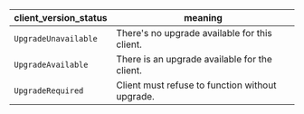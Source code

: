 client_version_status | meaning
--------------------- | -----------------------------------------------
`UpgradeUnavailable`  | There's no upgrade available for this client.
`UpgradeAvailable`    | There is an upgrade available for the client.
`UpgradeRequired`     | Client must refuse to function without upgrade.